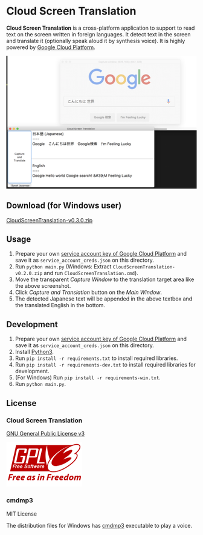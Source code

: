 # Cloud Screen Translation

**Cloud Screen Translation** is a cross-platform application to support to read text on the screen written in foreign languages. It detect text in the screen and translate it (optionally speak aloud it by synthesis voice). It is highly powered by [Google Cloud Platform](https://cloud.google.com/).

![Screenshot of the application](demo.png)

## Download (for Windows user)
[CloudScreenTranslation-v0.3.0.zip](https://github.com/shuuji3/cloud-screen-translation/raw/master/dist-win/CloudScreenTranslation-v0.3.0.zip)

## Usage
1. Prepare your own [service account key of Google Cloud Platform](https://cloud.google.com/iam/docs/managing-service-account-keys) and save it as `service_account_creds.json` on this directory.
1. Run `python main.py` (Windows: Extract `CloudScreenTranslation-v0.2.0.zip` and run `CloudScreenTranslation.cmd`).
1. Move the transparent *Capture Window* to the translation target area like the above screenshot.
1. Click *Capture and Translation* button on the *Main Window*.
1. The detected Japanese text will be appended in the above textbox and the translated English in the bottom.

## Development
1. Prepare your own [service account key of Google Cloud Platform](https://cloud.google.com/iam/docs/managing-service-account-keys) and save it as `service_account_creds.json` on this directory.
1. Install [Python3](https://www.python.org/).
1. Run `pip install -r requirements.txt` to install required libraries.
1. Run `pip install -r requirements-dev.txt` to install required libraries for development.
1. (For Windows) Run `pip install -r requirements-win.txt`.
1. Run `python main.py`.

## License

### Cloud Screen Translation

[GNU General Public License v3](LICENSE)

<a href="https://www.gnu.org/graphics/license-logos.html">
  <img width="200" src="gpl-v3-logo.png" alt="GPLv3 logo">
</a>

### cmdmp3

MIT License

The distribution files for Windows has [cmdmp3](https://github.com/jimlawless/cmdmp3) executable to play a voice.
